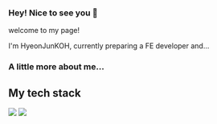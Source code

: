 ### Hey! Nice to see you 👋
<!--
**HyeonJunKOH/HyeonJunKOH** is a ✨ _special_ ✨ repository because its `README.md` (this file) appears on your GitHub profile.

Here are some ideas to get you started:

- 🔭 I’m currently working on ...
- 🌱 I’m currently learning ...
- 👯 I’m looking to collaborate on ...
- 🤔 I’m looking for help with ...
- 💬 Ask me about ...
- 📫 How to reach me: ...
- 😄 Pronouns: ...
- ⚡ Fun fact: ...
-->
<p>welcome to my page!</p>
<p>I'm HyeonJunKOH, currently preparing a FE developer and... </p>
<h3>A little more about me... </h3>


<h2>My tech stack</h2>
<img src="https://img.shields.io/badge/logo-javascript-blue?logo=javascript">
<img src="https://img.shields.io/badge/style-forthebage-red?style=Javascript">
